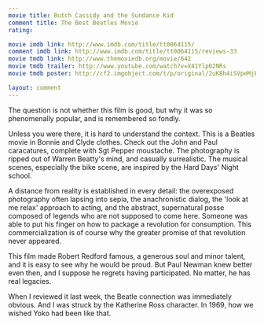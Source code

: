```yaml
---
movie title: Butch Cassidy and the Sundance Kid
comment title: The Best Beatles Movie
rating: 

movie imdb link: http://www.imdb.com/title/tt0064115/
comment imdb link: http://www.imdb.com/title/tt0064115/reviews-33
movie tmdb link: http://www.themoviedb.org/movie/642
movie tmdb trailer: http://www.youtube.com/watch?v=X41Ylp02NRs
movie tmdb poster: http://cf2.imgobject.com/t/p/original/2uK8h4iSVpeMjFYw7OyP80tpaw5.jpg

layout: comment
---
```


The question is not whether this film is good, but why it was so phenomenally popular, and is remembered so fondly. 

Unless you were there, it is hard to understand the context. This is a Beatles movie in Bonnie and Clyde clothes. Check out the John and Paul caracatures, complete with Sgt Pepper moustache. The photography is ripped out of Warren Beatty's mind, and casually surrealistic. The musical scenes, especially the bike scene, are inspired by the Hard Days' Night school.

A distance from reality is established in every detail: the overexposed photography often lapsing into sepia, the anachronistic dialog, the 'look at me relax' approach to acting, and the abstract, supernatural posse composed of legends who are not supposed to come here. Someone was able to put his finger on how to package a revolution for consumption. This commercialization is of course why the greater promise of that revolution never appeared. 

This film made Robert Redford famous, a generous soul and minor talent, and it is easy to see why he would be proud. But Paul Newman knew better even then, and I suppose he regrets having participated. No matter, he has real legacies.

When I reviewed it last week, the Beatle connection was immediately obvious. And I was struck by the Katherine Ross character. In 1969, how we wished Yoko had been like that.